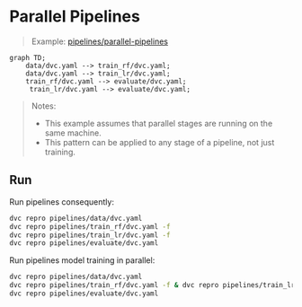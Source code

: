 # Parallel Pipelines

> Example: [pipelines/parallel-pipelines](pipelines/parallel-pipelines)
> 

```mermaid
graph TD;
    data/dvc.yaml --> train_rf/dvc.yaml;
    data/dvc.yaml --> train_lr/dvc.yaml;
    train_rf/dvc.yaml --> evaluate/dvc.yaml;
     train_lr/dvc.yaml --> evaluate/dvc.yaml;
```

> Notes:
>
> - This example assumes that parallel stages are running on the same machine.
> - This pattern can be applied to any stage of a pipeline, not just training.


## Run

Run pipelines consequently:

```bash
dvc repro pipelines/data/dvc.yaml
dvc repro pipelines/train_rf/dvc.yaml -f
dvc repro pipelines/train_lr/dvc.yaml -f
dvc repro pipelines/evaluate/dvc.yaml
```

Run pipelines model training in parallel:

```bash
dvc repro pipelines/data/dvc.yaml
dvc repro pipelines/train_rf/dvc.yaml -f & dvc repro pipelines/train_lr/dvc.yaml -f
dvc repro pipelines/evaluate/dvc.yaml
```
